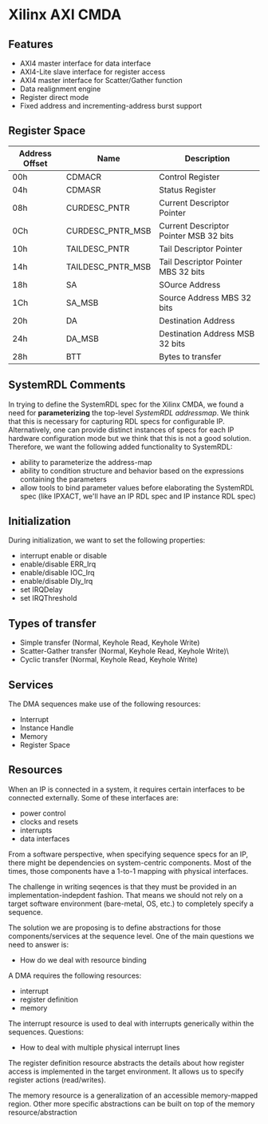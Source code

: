 # Xilinx AXI CMDA

## Features
- AXI4 master interface for data interface
- AXI4-Lite slave interface for register access
- AXI4 master interface for Scatter/Gather function
- Data realignment engine
- Register direct mode
- Fixed address and incrementing-address burst support

## Register Space

| Address Offset | Name | Description |
|----------------|------|-------------|
| 00h | CDMACR | Control Register |
| 04h | CDMASR | Status Register |
| 08h | CURDESC_PNTR | Current Descriptor Pointer |
| 0Ch | CURDESC_PNTR_MSB | Current Descriptor Pointer MSB 32 bits |
| 10h | TAILDESC_PNTR | Tail Descriptor Pointer |
| 14h | TAILDESC_PNTR_MSB | Tail Descriptor Pointer MBS 32 bits |
| 18h | SA | SOurce Address |
| 1Ch | SA_MSB | Source Address MBS 32 bits |
| 20h | DA | Destination Address |
| 24h | DA_MSB | Destination Address MSB 32 bits |
| 28h | BTT | Bytes to transfer |

## SystemRDL Comments

In trying to define the SystemRDL spec for the Xilinx CMDA, we found a need for
**parameterizing** the top-level *SystemRDL addressmap*. We think that this is necessary for capturing RDL specs for configurable IP. Alternatively, one can provide distinct instances of specs for each IP hardware configuration mode but we think that this is not a good solution. Therefore, we want the following added functionality to SystemRDL:
- ability to parameterize the address-map
- ability to condition structure and behavior based on the expressions containing the parameters
- allow tools to bind parameter values before elaborating the SystemRDL spec (like IPXACT, we'll have an IP RDL spec and IP instance RDL spec)

## Initialization

During initialization, we want to set the following properties:
- interrupt enable or disable
- enable/disable ERR_Irq
- enable/disable IOC_Irq
- enable/disable Dly_Irq
- set IRQDelay
- set IRQThreshold

## Types of transfer

- Simple transfer (Normal, Keyhole Read, Keyhole Write)
- Scatter-Gather transfer (Normal, Keyhole Read, Keyhole Write)\
- Cyclic transfer (Normal, Keyhole Read, Keyhole Write)

## Services

The DMA sequences make use of the following resources:
- Interrupt
- Instance Handle
- Memory
- Register Space

## Resources

When an IP is connected in a system, it requires certain interfaces to be connected externally. Some of these interfaces are:
- power control
- clocks and resets
- interrupts
- data interfaces

From a software perspective, when specifying sequence specs for an IP, there might be dependencies on system-centric components. Most of the times, those components have a 1-to-1 mapping with physical interfaces.

The challenge in writing seqences is that they must be provided in an implementation-indepdent fashion. That means we should not rely on a target software environment (bare-metal, OS, etc.) to completely specify a sequence.

The solution we are proposing is to define abstractions for those components/services at the sequence level. One of the main questions we need to answer is:
- How do we deal with resource binding

A DMA requires the following resources:
- interrupt
- register definition
- memory

The interrupt resource is used to deal with interrupts generically within the sequences.
Questions:
- How to deal with multiple physical interrupt lines

The register definition resource abstracts the details about how register access is implemented in the target environment. It allows us to specify register actions (read/writes).

The memory resource is a generalization of an accessible memory-mapped region. Other more specific abstractions can be built on top of the memory resource/abstraction
